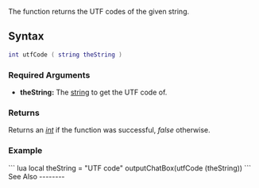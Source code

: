 The function returns the UTF codes of the given string.

Syntax
------

``` lua
int utfCode ( string theString )
```

### Required Arguments

-   **theString:** The [string](/string.md "wikilink") to get the UTF code of.

### Returns

Returns an *[int](/int.md "wikilink")* if the function was successful, *false* otherwise.

### Example

<section name="Example" class="both" show="true">
``` lua
local theString = "UTF code"
outputChatBox(utfCode (theString))
```

</section>
See Also
--------
